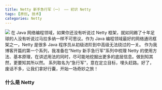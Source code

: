 ```yaml
---
title: Netty 新手急行军（一） —— 初识 Netty
tags: [原创, 技术]
categories: Netty
---
```

![](/images/nettylogo.jpg)
在 Java 网络编程领域，如果你还没有听说过 Netty 框架，就如同踢了十年足球的人没有听说过马拉多纳一样不可思议。作为 Java 编程领域最好的网络通讯框架之一，Netty 是很多 Java 程序员从初级进阶到中高级无法绕过的一关。
作为我博客开篇的第一个系列，我准备在“Netty 新手急行军”系列中梳理 Netty 的使用方法、基本原理，在讲述用法的同时，尽可能地挖掘出更多的底层信息。做到知其然，更要知其所以然。
系列取名为“急行军”，意在定立目标，埋头赶路。好了，废话不多，让我们拿好行囊，开始一场奇妙之旅！
<!-- more -->
### 什么是 Netty
